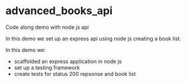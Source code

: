 # advanced_books_api
Code along demo with node js api

In this demo we set up an express api using node js creating a book list. 

In this demo we:
 - scaffolded an express application in node js
 - set up a testing framework
 - create tests for status 200 repsonse and book list 
